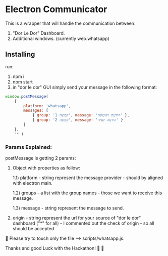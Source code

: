 # Electron Communicator

This is a wrapper that will handle the communication between:

1) "Dor Le Dor" Dashboard.
2) Additional windows. (currently web.whatsapp)

## Installing

run:

1) npm i
2) npm start
3) in "dor le dor" GUI simply send your message in the following format: 

```javascript
window.postMessage(
    {
        platform: 'whatsapp',
        messages: [
            { group: 'קבוצה 1', message: 'הודעה ראשונה' },
            { group: 'קבוצה 2', message: 'הודעה שניה' }
        ]
    },
    '*')    
```

### Params Explained:
    
postMessage is getting 2 params:

1) Object with properties as follow:

    1.1) platform - string represent the message provider - should by aligned with electron main.
    
    1.2) groups - a list with the group names - those we want to receive this message.
    
    1.3) message - string represent the message to send.



2) origin - string represent the url for your source of "dor le dor" dashboard ("*" for all) - 
   I commented out the check of origin - so all should be accepted
   
   

🙏 Please try to touch only the file --> scripts/whatsapp.js.
 
Thanks  and good Luck with the Hackathon! 💪 🤘 

